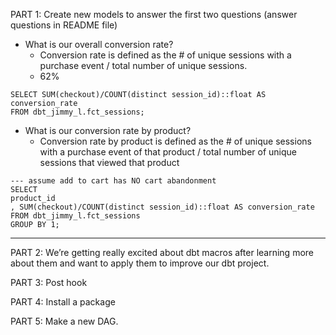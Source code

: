 PART 1: Create new models to answer the first two questions (answer questions in README file)

- What is our overall conversion rate?
    - Conversion rate is defined as the # of unique sessions with a purchase event / total number of unique sessions. 
    - 62%

```
SELECT SUM(checkout)/COUNT(distinct session_id)::float AS conversion_rate
FROM dbt_jimmy_l.fct_sessions;
```
- What is our conversion rate by product?
    - Conversion rate by product is defined as the # of unique sessions with a purchase event of that product / total number of unique sessions that viewed that product

```
--- assume add to cart has NO cart abandonment
SELECT 
product_id
, SUM(checkout)/COUNT(distinct session_id)::float AS conversion_rate
FROM dbt_jimmy_l.fct_sessions
GROUP BY 1;
```

---

PART 2: We’re getting really excited about dbt macros after learning more about them and want to apply them to improve our dbt project. 

PART 3: Post hook

PART 4: Install a package

PART 5: Make a new DAG.